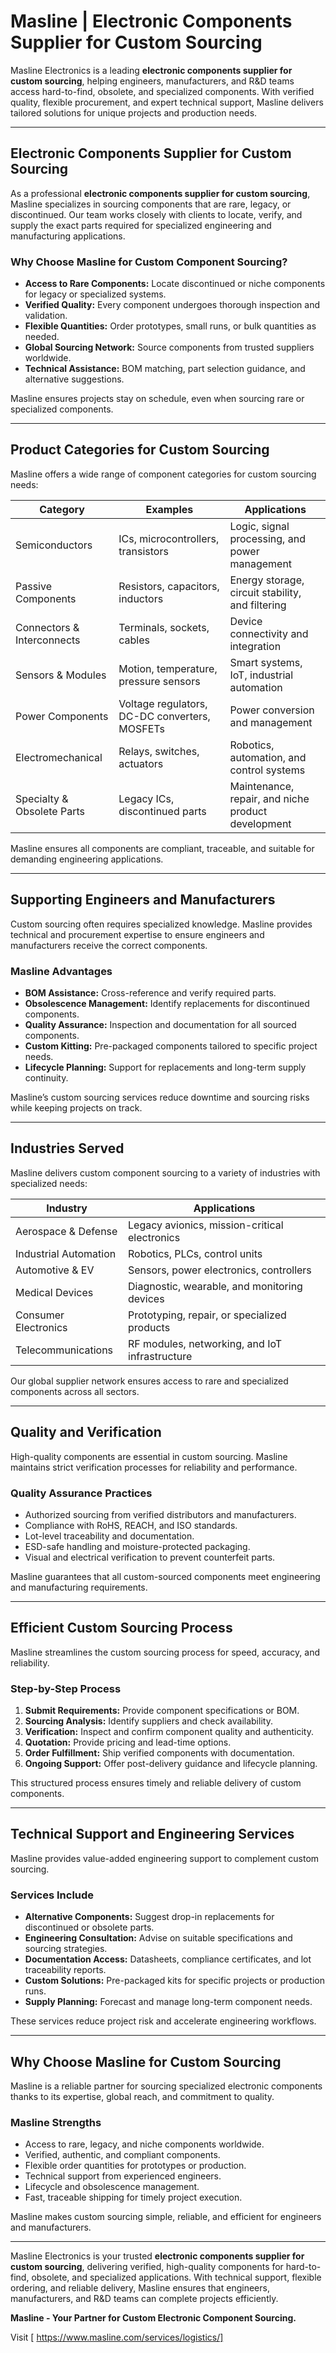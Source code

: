# Masline | Electronic Components Supplier for Custom Sourcing

Masline Electronics is a leading **electronic components supplier for custom sourcing**, helping engineers, manufacturers, and R&D teams access hard-to-find, obsolete, and specialized components. With verified quality, flexible procurement, and expert technical support, Masline delivers tailored solutions for unique projects and production needs.

---

## Electronic Components Supplier for Custom Sourcing

As a professional **electronic components supplier for custom sourcing**, Masline specializes in sourcing components that are rare, legacy, or discontinued. Our team works closely with clients to locate, verify, and supply the exact parts required for specialized engineering and manufacturing applications.

### **Why Choose Masline for Custom Component Sourcing?**
- **Access to Rare Components:** Locate discontinued or niche components for legacy or specialized systems.  
- **Verified Quality:** Every component undergoes thorough inspection and validation.  
- **Flexible Quantities:** Order prototypes, small runs, or bulk quantities as needed.  
- **Global Sourcing Network:** Source components from trusted suppliers worldwide.  
- **Technical Assistance:** BOM matching, part selection guidance, and alternative suggestions.  

Masline ensures projects stay on schedule, even when sourcing rare or specialized components.

---

## Product Categories for Custom Sourcing

Masline offers a wide range of component categories for custom sourcing needs:

| **Category** | **Examples** | **Applications** |
|---------------|---------------|-----------------|
| Semiconductors | ICs, microcontrollers, transistors | Logic, signal processing, and power management |
| Passive Components | Resistors, capacitors, inductors | Energy storage, circuit stability, and filtering |
| Connectors & Interconnects | Terminals, sockets, cables | Device connectivity and integration |
| Sensors & Modules | Motion, temperature, pressure sensors | Smart systems, IoT, industrial automation |
| Power Components | Voltage regulators, DC-DC converters, MOSFETs | Power conversion and management |
| Electromechanical | Relays, switches, actuators | Robotics, automation, and control systems |
| Specialty & Obsolete Parts | Legacy ICs, discontinued parts | Maintenance, repair, and niche product development |

Masline ensures all components are compliant, traceable, and suitable for demanding engineering applications.

---

## Supporting Engineers and Manufacturers

Custom sourcing often requires specialized knowledge. Masline provides technical and procurement expertise to ensure engineers and manufacturers receive the correct components.

### **Masline Advantages**
- **BOM Assistance:** Cross-reference and verify required parts.  
- **Obsolescence Management:** Identify replacements for discontinued components.  
- **Quality Assurance:** Inspection and documentation for all sourced components.  
- **Custom Kitting:** Pre-packaged components tailored to specific project needs.  
- **Lifecycle Planning:** Support for replacements and long-term supply continuity.  

Masline’s custom sourcing services reduce downtime and sourcing risks while keeping projects on track.

---

## Industries Served

Masline delivers custom component sourcing to a variety of industries with specialized needs:

| **Industry** | **Applications** |
|---------------|-----------------|
| Aerospace & Defense | Legacy avionics, mission-critical electronics |
| Industrial Automation | Robotics, PLCs, control units |
| Automotive & EV | Sensors, power electronics, controllers |
| Medical Devices | Diagnostic, wearable, and monitoring devices |
| Consumer Electronics | Prototyping, repair, or specialized products |
| Telecommunications | RF modules, networking, and IoT infrastructure |

Our global supplier network ensures access to rare and specialized components across all sectors.

---

## Quality and Verification

High-quality components are essential in custom sourcing. Masline maintains strict verification processes for reliability and performance.

### **Quality Assurance Practices**
- Authorized sourcing from verified distributors and manufacturers.  
- Compliance with RoHS, REACH, and ISO standards.  
- Lot-level traceability and documentation.  
- ESD-safe handling and moisture-protected packaging.  
- Visual and electrical verification to prevent counterfeit parts.  

Masline guarantees that all custom-sourced components meet engineering and manufacturing requirements.

---

## Efficient Custom Sourcing Process

Masline streamlines the custom sourcing process for speed, accuracy, and reliability.

### **Step-by-Step Process**
1. **Submit Requirements:** Provide component specifications or BOM.  
2. **Sourcing Analysis:** Identify suppliers and check availability.  
3. **Verification:** Inspect and confirm component quality and authenticity.  
4. **Quotation:** Provide pricing and lead-time options.  
5. **Order Fulfillment:** Ship verified components with documentation.  
6. **Ongoing Support:** Offer post-delivery guidance and lifecycle planning.  

This structured process ensures timely and reliable delivery of custom components.

---

## Technical Support and Engineering Services

Masline provides value-added engineering support to complement custom sourcing.

### **Services Include**
- **Alternative Components:** Suggest drop-in replacements for discontinued or obsolete parts.  
- **Engineering Consultation:** Advise on suitable specifications and sourcing strategies.  
- **Documentation Access:** Datasheets, compliance certificates, and lot traceability reports.  
- **Custom Solutions:** Pre-packaged kits for specific projects or production runs.  
- **Supply Planning:** Forecast and manage long-term component needs.  

These services reduce project risk and accelerate engineering workflows.

---

## Why Choose Masline for Custom Sourcing

Masline is a reliable partner for sourcing specialized electronic components thanks to its expertise, global reach, and commitment to quality.

### **Masline Strengths**
- Access to rare, legacy, and niche components worldwide.  
- Verified, authentic, and compliant components.  
- Flexible order quantities for prototypes or production.  
- Technical support from experienced engineers.  
- Lifecycle and obsolescence management.  
- Fast, traceable shipping for timely project execution.  

Masline makes custom sourcing simple, reliable, and efficient for engineers and manufacturers.

---

Masline Electronics is your trusted **electronic components supplier for custom sourcing**, delivering verified, high-quality components for hard-to-find, obsolete, and specialized applications. With technical support, flexible ordering, and reliable delivery, Masline ensures that engineers, manufacturers, and R&D teams can complete projects efficiently.

**Masline - Your Partner for Custom Electronic Component Sourcing.**

Visit [ https://www.masline.com/services/logistics/]
